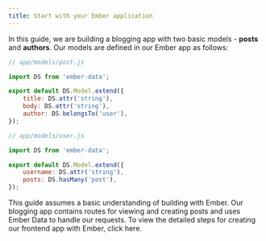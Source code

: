 ```yaml
---
title: Start with your Ember application
---
```


In this guide, we are building a blogging app with two basic models - **posts** and **authors**. Our models are defined in our Ember app as follows:
```javascript
// app/models/post.js

import DS from 'ember-data';

export default DS.Model.extend({
    title: DS.attr('string'),
    body: DS.attr('string'),
    author: DS.belongsTo('user'),
});
```
```javascript
// app/models/user.js

import DS from 'ember-data';

export default DS.Model.extend({
    username: DS.attr('string'),
    posts: DS.hasMany('post'),
});
```
This guide assumes a basic understanding of building with Ember. Our blogging app contains routes for viewing and creating posts and uses Ember Data to handle our requests. To view the detailed steps for creating our frontend app with Ember, click here.
